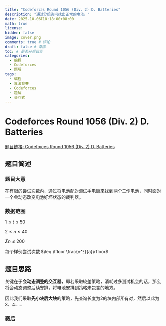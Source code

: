 ```yaml
---
title: "Codeforces Round 1056 (Div. 2) D. Batteries"
description: "通过分组询问找出正常的电池。"
date: 2025-10-06T18:18:00+08:00
math: true
license:
hidden: false
image: cover.png
comments: true # 评论
draft: false # 草稿
toc: # 是否开启目录
categories:
  - 编程
  - Codeforces
  - 题解
tags:
  - 编程
  - 算法竞赛
  - Codeforces
  - 题解
  - 交互式
---
```


# Codeforces Round 1056 (Div. 2) D. Batteries

[题目链接: Codeforces Round 1056 (Div. 2) D. Batteries](https://codeforces.com/contest/2155/problem/D)

## 题目简述

### 题目大意

在有限的尝试次数内，通过将电池配对测试手电筒来找到两个工作电池，同时面对一个会动态改变电池好坏状态的裁判器。

### 数据范围

$1\leq t\leq 50$

$2\leq n\leq 40$

$\Sigma n \leq 200$

每个样例尝试次数 $\leq \lfloor \frac{n^2}{a}\rfloor$

## 题目思路

关键在于**会动态调整的交互器**，即若采取较差策略，消耗过多测试机会的话，那么将会动态调整后续安排，将电池安排到策略未包含的地方。

因此我们采取**先小块后大块**的策略，先查询长度为2的块内部所有对，然后以此为3、4……

### 赛后

